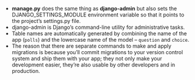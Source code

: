 - **manage.py** does the same thing as **django-admin** but also sets the DJANGO_SETTINGS_MODULE environment variable so that it points to the project’s settings.py file.
- django-admin is Django’s command-line utility for administrative tasks.
- Table names are automatically generated by combining the name of the app (`polls`) and the lowercase name of the model – `question` and `choice`. 
- The reason that there are separate commands to make and apply migrations is because you’ll commit migrations to your version control system and ship them with your app; they not only make your development easier, they’re also usable by other developers and in production.